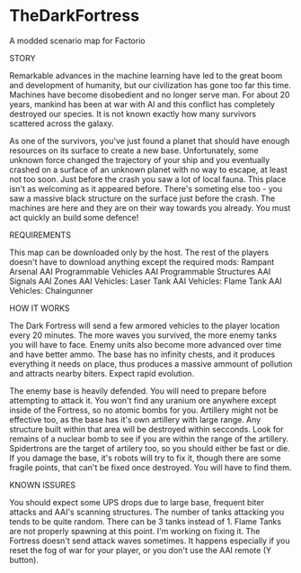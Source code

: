 # TheDarkFortress
A modded scenario map for Factorio

STORY

Remarkable advances in the machine learning have led to the great boom and development of humanity, but our civilization has gone too far this time. Machines have become disobedient and no longer serve man. For about 20 years, mankind has been at war with AI and this conflict has completely destroyed our species. It is not known exactly how many survivors scattered across the galaxy.

As one of the survivors, you've just found a planet that should have enough resources on its surface to create a new base. Unfortunately, some unknown force changed the trajectory of your ship and you eventually crashed on a surface of an unknown planet with no way to escape, at least not too soon. Just before the crash you saw a lot of local fauna. This place isn't as welcoming as it appeared before. There's someting else too - you saw a massive black structure on the surface just before the crash. The machines are here and they are on their way towards you already. You must act quickly an build some defence!

REQUIREMENTS

This map can be downloaded only by the host. The rest of the players doesn't have to download anything except the required mods:
Rampant Arsenal
AAI Programmable Vehicles
AAI Programmable Structures
AAI Signals
AAI Zones
AAI Vehicles: Laser Tank
AAI Vehicles: Flame Tank
AAI Vehicles: Chaingunner

HOW IT WORKS

The Dark Fortress will send a few armored vehicles to the player location every 20 minutes. The more waves you survived, the more enemy tanks you will have to face. Enemy units also become more advanced over time and have better ammo. The base has no infinity chests, and it produces everything it needs on place, thus produces a massive ammount of pollution and attracts nearby biters. Expect rapid evolution.

The enemy base is heavily defended. You will need to prepare before attempting to attack it. You won't find any uranium ore anywhere except inside of the Fortress, so no atomic bombs for you. Artillery might not be effective too, as the base has it's own artillery with large range. Any structure built within that area will be destroyed within secconds. Look for remains of a nuclear bomb to see if you are within the range of the artillery. Spidertrons are the target of artilery too, so you should either be fast or die. If you damage the base, it's robots will try to fix it, though there are some fragile points, that can't be fixed once destroyed. You will have to find them.

KNOWN ISSURES

You should expect some UPS drops due to large base, frequent biter attacks and AAI's scanning structures.
The number of tanks attacking you tends to be quite random. There can be 3 tanks instead of 1.
Flame Tanks are not properly spawning at this point. I'm working on fixing it.
The Fortress doesn't send attack waves sometimes. It happens especially if you reset the fog of war for your player, or you don't use the AAI remote (Y button).

